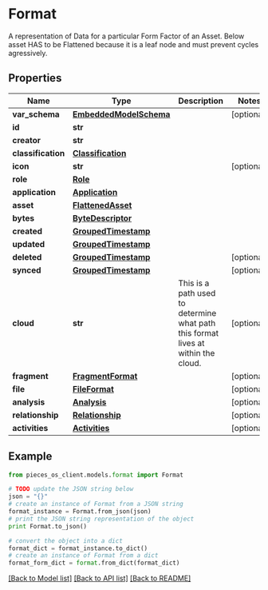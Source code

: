# Format

A representation of Data for a particular Form Factor of an Asset.  Below asset HAS to be Flattened because it is a leaf node and must prevent cycles agressively.

## Properties

Name | Type | Description | Notes
------------ | ------------- | ------------- | -------------
**var_schema** | [**EmbeddedModelSchema**](EmbeddedModelSchema.md) |  | [optional] 
**id** | **str** |  | 
**creator** | **str** |  | 
**classification** | [**Classification**](Classification.md) |  | 
**icon** | **str** |  | [optional] 
**role** | [**Role**](Role.md) |  | 
**application** | [**Application**](Application.md) |  | 
**asset** | [**FlattenedAsset**](FlattenedAsset.md) |  | 
**bytes** | [**ByteDescriptor**](ByteDescriptor.md) |  | 
**created** | [**GroupedTimestamp**](GroupedTimestamp.md) |  | 
**updated** | [**GroupedTimestamp**](GroupedTimestamp.md) |  | 
**deleted** | [**GroupedTimestamp**](GroupedTimestamp.md) |  | [optional] 
**synced** | [**GroupedTimestamp**](GroupedTimestamp.md) |  | [optional] 
**cloud** | **str** | This is a path used to determine what path this format lives at within the cloud. | [optional] 
**fragment** | [**FragmentFormat**](FragmentFormat.md) |  | [optional] 
**file** | [**FileFormat**](FileFormat.md) |  | [optional] 
**analysis** | [**Analysis**](Analysis.md) |  | [optional] 
**relationship** | [**Relationship**](Relationship.md) |  | [optional] 
**activities** | [**Activities**](Activities.md) |  | [optional] 

## Example

```python
from pieces_os_client.models.format import Format

# TODO update the JSON string below
json = "{}"
# create an instance of Format from a JSON string
format_instance = Format.from_json(json)
# print the JSON string representation of the object
print Format.to_json()

# convert the object into a dict
format_dict = format_instance.to_dict()
# create an instance of Format from a dict
format_form_dict = format.from_dict(format_dict)
```
[[Back to Model list]](../README.md#documentation-for-models) [[Back to API list]](../README.md#documentation-for-api-endpoints) [[Back to README]](../README.md)


